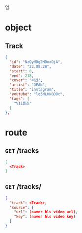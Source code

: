 엄

# object

## Track

```json
{
  "id": "NzQyMDg2MDoxOjA",
  "date": "22.08.28",
  "start": 0,
  "end": 218,
  "cover": "비챤",
  "artist": "DEAN",
  "title": "instagram",
  "youtube": "lq3NLUN8DDc",
  "tags": [
    "VIi틀즈"
  ]
},
```

# route

## `GET` /tracks

```json
[
  <Track>
]
```

## `GET` /tracks/<id>

```json
{
  "track": <Track>,
  "source": {
    "url": (naver hls video url),
    "key": (naver hls video key)
  }
}
```
